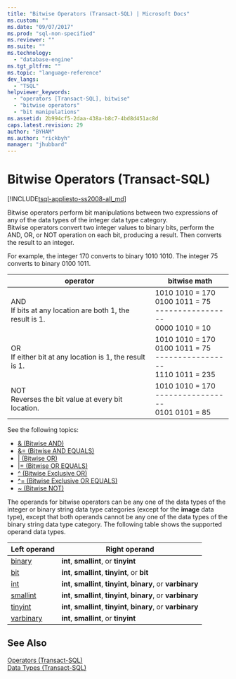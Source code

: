 ```yaml
---
title: "Bitwise Operators (Transact-SQL) | Microsoft Docs"
ms.custom: ""
ms.date: "09/07/2017"
ms.prod: "sql-non-specified"
ms.reviewer: ""
ms.suite: ""
ms.technology: 
  - "database-engine"
ms.tgt_pltfrm: ""
ms.topic: "language-reference"
dev_langs: 
  - "TSQL"
helpviewer_keywords: 
  - "operators [Transact-SQL], bitwise"
  - "bitwise operators"
  - "bit manipulations"
ms.assetid: 2b994cf5-2daa-438a-b8c7-4bd8d451ac8d
caps.latest.revision: 29
author: "BYHAM"
ms.author: "rickbyh"
manager: "jhubbard"
---
```

# Bitwise Operators (Transact-SQL)
[!INCLUDE[tsql-appliesto-ss2008-all_md](../../includes/tsql-appliesto-ss2008-all-md.md)]

  Bitwise operators perform bit manipulations between two expressions of any of the data types of the integer data type category.  
  Bitwise operators convert two integer values to binary bits, perform the AND, OR, or NOT operation on each bit, producing a result. Then converts the result to an integer.  
  
  For example, the integer 170 converts to binary 1010 1010.
  The integer 75 converts to binary 0100 1011.

|operator|bitwise math|
|---- |---- |
|AND <br> If bits at any location are both 1, the result is 1. |1010 1010 = 170 <br>0100 1011 =  75 <br>-----------------  <br> 0000 1010 =  10 |
|OR <br> If either bit at any location is 1, the result is 1. |1010 1010 = 170 <br>0100 1011 =  75 <br>-----------------  <br> 1110 1011 = 235|
|NOT  <br> Reverses the bit value at every bit location. |1010 1010 = 170 <br>----------------- <br>  0101 0101 =   85 |
  
See the following topics:   
* [& (Bitwise AND)](../../t-sql/language-elements/bitwise-and-transact-sql.md)  
* [&= (Bitwise AND EQUALS)](../../t-sql/language-elements/bitwise-and-equals-transact-sql.md)   
* [&#124; (Bitwise OR)](../../t-sql/language-elements/bitwise-or-transact-sql.md)  
* [&#124;= (Bitwise OR EQUALS)](../../t-sql/language-elements/bitwise-or-equals-transact-sql.md)   
* [^ (Bitwise Exclusive OR)](../../t-sql/language-elements/bitwise-exclusive-or-transact-sql.md)  
* [^= (Bitwise Exclusive OR EQUALS)](../../t-sql/language-elements/bitwise-exclusive-or-equals-transact-sql.md)  
* [~ (Bitwise NOT)](../../t-sql/language-elements/bitwise-not-transact-sql.md)  
  
 The operands for bitwise operators can be any one of the data types of the integer or binary string data type categories (except for the **image** data type), except that both operands cannot be any one of the data types of the binary string data type category. The following table shows the supported operand data types.  
  
|Left operand|Right operand|  
|------------------|-------------------|  
|[binary](../../t-sql/data-types/binary-and-varbinary-transact-sql.md)|**int**, **smallint**, or **tinyint**|  
|[bit](../../t-sql/data-types/bit-transact-sql.md)|**int**, **smallint**, **tinyint**, or **bit**|  
|[int](../../t-sql/data-types/int-bigint-smallint-and-tinyint-transact-sql.md)|**int**, **smallint**, **tinyint**, **binary**, or **varbinary**|  
|[smallint](../../t-sql/data-types/int-bigint-smallint-and-tinyint-transact-sql.md)|**int**, **smallint**, **tinyint**, **binary**, or **varbinary**|  
|[tinyint](../../t-sql/data-types/int-bigint-smallint-and-tinyint-transact-sql.md)|**int**, **smallint**, **tinyint**, **binary**, or **varbinary**|  
|[varbinary](../../t-sql/data-types/binary-and-varbinary-transact-sql.md)|**int**, **smallint**, or **tinyint**|  
  
## See Also  
 [Operators &#40;Transact-SQL&#41;](../../t-sql/language-elements/operators-transact-sql.md)   
 [Data Types &#40;Transact-SQL&#41;](../../t-sql/data-types/data-types-transact-sql.md)  
  
  
